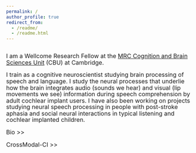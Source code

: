 ```yaml
---
permalink: /
author_profile: true
redirect_from: 
  - /readme/
  - /readme.html
---
```


<br>
<span style="font-size: 12pt;line-height: 1.1;">I am a Wellcome Research Fellow at the <a href="https://www.mrc-cbu.cam.ac.uk/">MRC Cognition and Brain Sciences Unit</a> (CBU) at Cambridge.
  
<span style="font-size: 12pt;line-height: 1.1;">I train as a cognitive neuroscientist studying brain processing of speech and language. I study the neural processes that underlie how the brain integrates audio (sounds we hear) and visual (lip movements we see) information during speech comprehension by adult cochlear implant users. I have also been working on projects studying neural speech processing in people with post-stroke aphasia and social neural interactions in typical listening and cochlear implanted children.

<span style="font-size: 12pt;line-height: 1.1;">Bio >>

<span style="font-size: 12pt;line-height: 1.1;">CrossModal-CI >>


